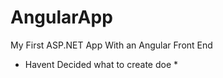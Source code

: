 # AngularApp

My First ASP.NET App With an Angular Front End
 * Havent Decided what to create doe *
